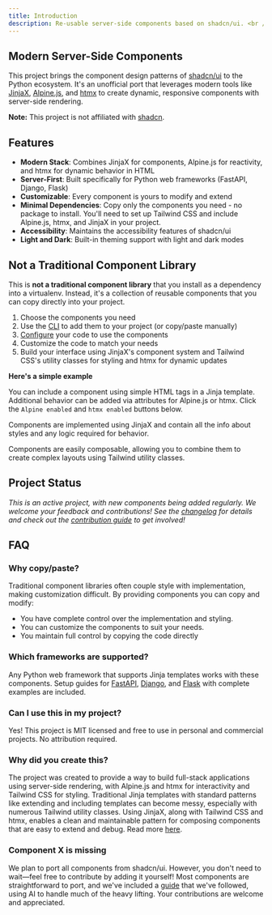 ```yaml
---
title: Introduction
description: Re-usable server-side components based on shadcn/ui. <br />Built with JinjaX, Alpine.js, and Tailwind CSS, with support for htmx.
---
```


<Prose>

## Modern Server-Side Components

This project brings the component design patterns of [shadcn/ui](https://ui.shadcn.com) to the Python ecosystem. It's an unofficial port that leverages modern tools like
[JinjaX](https://jinjax.scaletti.dev/), [Alpine.js](https://alpinejs.dev/), and [htmx](https://htmx.org/) to create dynamic, responsive components with server-side rendering.

**Note:** This project is not affiliated with [shadcn](https://twitter.com/shadcn).

## Features

- **Modern Stack**: Combines JinjaX for components, Alpine.js for reactivity, and htmx for dynamic behavior in HTML
- **Server-First**: Built specifically for Python web frameworks (FastAPI, Django, Flask)
- **Customizable**: Every component is yours to modify and extend
- **Minimal Dependencies**: Copy only the components you need - no package to install. You'll need to set up Tailwind CSS and include Alpine.js, htmx, and JinjaX in your project.
- **Accessibility**: Maintains the accessibility features of shadcn/ui
- **Light and Dark**: Built-in theming support with light and dark modes

## Not a Traditional Component Library

This is **not a traditional component library** that you install as a dependency into a virtualenv. 
Instead, it's a collection of reusable components that you can copy directly into your project.

1. Choose the components you need
2. Use the [CLI](/docs/cli) to add them to your project (or copy/paste manually)
3. [Configure](/docs/utilities) your code to use the components 
4. Customize the code to match your needs
5. Build your interface using JinjaX's component system and Tailwind CSS's utility classes for styling and htmx for dynamic updates

**Here's a simple example**

You can include a component using simple HTML tags in a Jinja template. 
Additional behavior can be added via attributes for Alpine.js or htmx. Click the `Alpine enabled` and `htmx enabled` buttons below.   
</Prose>

<TabPreview component="Button" template="examples/docs_button.html"/>
<Prose>

Components are implemented using JinjaX and contain all the info about styles and any logic required for behavior. 
 
</Prose>
<IncludeComponents dir="button" :components="['Button.jinja']" />
<Prose>
Components are easily composable, allowing you to combine them to create complex layouts using Tailwind utility classes. 
</Prose>

<TabPreview component="Example" template="examples/card.html"/>

<Prose>

## Project Status 

_This is an active project, with new components being added regularly. We welcome your feedback and contributions! See the [changelog](/docs/changelog) for details and check out the [contribution guide](/docs/contribution) to get involved!_


## FAQ

### Why copy/paste?

Traditional component libraries often couple style with implementation, making customization difficult. By providing
components you can copy and modify:
- You have complete control over the implementation and styling.
- You can customize the components to suit your needs.
- You maintain full control by copying the code directly  

### Which frameworks are supported?

Any Python web framework that supports Jinja templates works with these components. Setup guides for
[FastAPI](https://fastapi.tiangolo.com/), [Django](https://www.djangoproject.com/), and [Flask](https://flask.palletsprojects.com) with complete examples are included.

### Can I use this in my project?

Yes! This project is MIT licensed and free to use in personal and commercial projects. No attribution required.

### Why did you create this?

The project was created to provide a way to build full-stack applications using server-side rendering, with Alpine.js and htmx for interactivity and Tailwind CSS for styling. Traditional Jinja templates with standard patterns like extending and including templates can become messy, especially with numerous Tailwind utility classes. Using JinjaX, along with Tailwind CSS and htmx, enables a clean and maintainable pattern for composing components that are easy to extend and debug. Read more [here](/docs/modern_tools).

### Component X is missing

We plan to port all components from shadcn/ui. However, you don't need to wait—feel free to contribute by adding it yourself! Most components are straightforward to port, and we've included a [guide](/docs/ai) that we've followed, using AI to handle much of the heavy lifting. Your contributions are welcome and appreciated.

</Prose>




